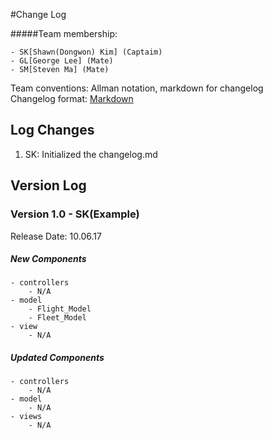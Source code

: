 #Change Log

#####Team membership:  

    - SK[Shawn(Dongwon) Kim] (Captaim)
    - GL[George Lee] (Mate)
    - SM[Steven Ma] (Mate)

Team conventions: Allman notation, markdown for changelog  
Changelog format: [Markdown](https://github.com/adam-p/markdown-here/wiki/Markdown-Cheatsheet) 

## Log Changes
1. SK: Initialized the changelog.md 

## Version Log
### Version 1.0 - SK(Example)
Release Date: 10.06.17

##### New Components
    - controllers     
        - N/A
    - model
        - Flight_Model
        - Fleet_Model
    - view
        - N/A

    
##### Updated Components
    - controllers
        - N/A
    - model
        - N/A
    - views
        - N/A
 